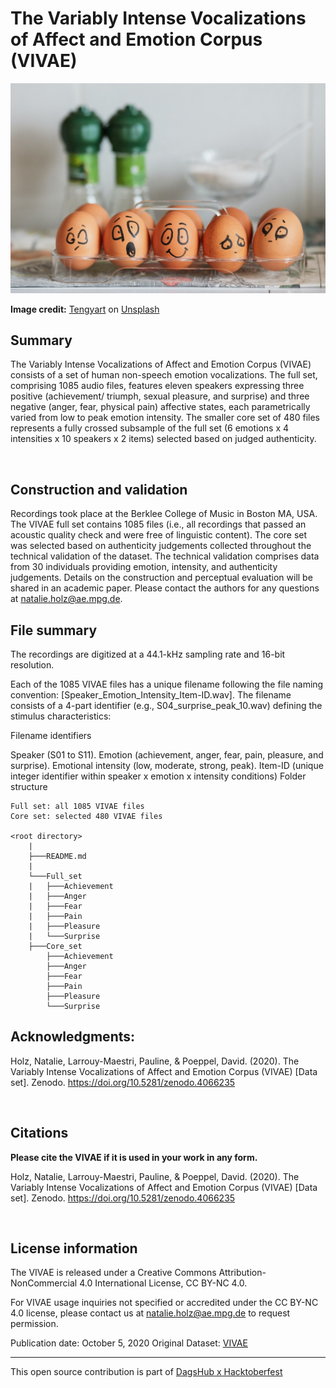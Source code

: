 
# The Variably Intense Vocalizations of Affect and Emotion Corpus (VIVAE)


![image](../assets/VIVAE/Photo.jpg)

**Image credit:** [Tengyart](https://unsplash.com/@tengyart) on [Unsplash](https://unsplash.com/)

## Summary
The Variably Intense Vocalizations of Affect and Emotion Corpus (VIVAE) consists of a set of human non-speech emotion vocalizations. The full set, comprising 1085 audio files, features eleven speakers expressing three positive (achievement/ triumph, sexual pleasure, and surprise) and three negative (anger, fear, physical pain) affective states, each parametrically varied from low to peak emotion intensity. The smaller core set of 480 files represents a fully crossed subsample of the full set (6 emotions x 4 intensities x 10 speakers x 2 items) selected based on judged authenticity. 

</br>

## Construction and validation

Recordings took place at the Berklee College of Music in Boston MA, USA. The VIVAE full set contains 1085 files (i.e., all recordings that passed an acoustic quality check and were free of linguistic content). The core set was selected based on authenticity judgements collected throughout the technical validation of the dataset. The technical validation comprises data from 30 individuals providing emotion, intensity, and authenticity judgements. Details on the construction and perceptual evaluation will be shared in an academic paper. Please contact the authors for any questions at natalie.holz@ae.mpg.de.



## File summary

The recordings are digitized at a 44.1-kHz sampling rate and 16-bit resolution.

Each of the 1085 VIVAE files has a unique filename following the file naming convention: [Speaker_Emotion_Intensity_Item-ID.wav]. The filename consists of a 4-part identifier (e.g., S04_surprise_peak_10.wav) defining the stimulus characteristics:

Filename identifiers 

Speaker (S01 to S11).
Emotion (achievement, anger, fear, pain, pleasure, and surprise).
Emotional intensity (low, moderate, strong, peak).
Item-ID (unique integer identifier within speaker x emotion x intensity conditions) 
Folder structure

    Full set: all 1085 VIVAE files
    Core set: selected 480 VIVAE files 

    <root directory>
        |
        ├───README.md
        |
        └───Full_set
        |   ├───Achievement
        |   ├───Anger
        |   ├───Fear
        |   ├───Pain
        |   ├───Pleasure
        |   └───Surprise
        ├───Core_set
            ├───Achievement
            ├───Anger
            ├───Fear
            ├───Pain
            ├───Pleasure
            └───Surprise
               




        

## Acknowledgments:

Holz, Natalie, Larrouy-Maestri, Pauline, & Poeppel, David. (2020). The Variably Intense Vocalizations of Affect and Emotion Corpus (VIVAE) [Data set]. Zenodo. https://doi.org/10.5281/zenodo.4066235

</br>

## Citations
**Please cite the VIVAE if it is used in your work in any form.**

Holz, Natalie, Larrouy-Maestri, Pauline, & Poeppel, David. (2020). The Variably Intense Vocalizations of Affect and Emotion Corpus (VIVAE) [Data set]. Zenodo. https://doi.org/10.5281/zenodo.4066235


</br>

## License information


The VIVAE is released under a Creative Commons Attribution-NonCommercial 4.0 International License, CC BY-NC 4.0. 

For VIVAE usage inquiries not specified or accredited under the CC BY-NC 4.0 license, please contact us at natalie.holz@ae.mpg.de to request permission.

Publication date: October 5, 2020
Original Dataset: [VIVAE](https://zenodo.org/record/4066235#.YWcWERpByUm)

------

This open source contribution is part of [DagsHub x Hacktoberfest](https://dagshub.com/blog/hacktoberfest-x-dagshub-2/)

